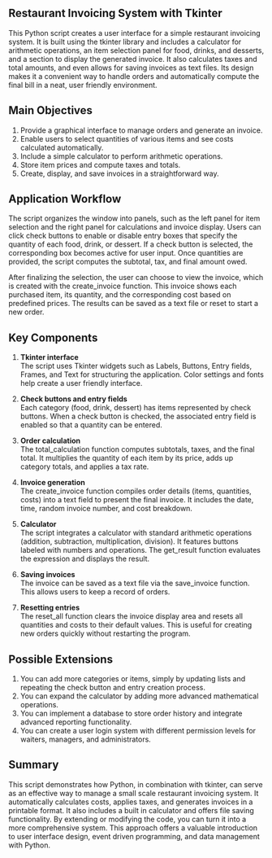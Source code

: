 ## Restaurant Invoicing System with Tkinter

This Python script creates a user interface for a simple restaurant invoicing system. It is built using the tkinter library and includes a calculator for arithmetic operations, an item selection panel for food, drinks, and desserts, and a section to display the generated invoice. It also calculates taxes and total amounts, and even allows for saving invoices as text files. Its design makes it a convenient way to handle orders and automatically compute the final bill in a neat, user friendly environment.

## Main Objectives

1) Provide a graphical interface to manage orders and generate an invoice.  
2) Enable users to select quantities of various items and see costs calculated automatically.  
3) Include a simple calculator to perform arithmetic operations.  
4) Store item prices and compute taxes and totals.  
5) Create, display, and save invoices in a straightforward way.

## Application Workflow

The script organizes the window into panels, such as the left panel for item selection and the right panel for calculations and invoice display. Users can click check buttons to enable or disable entry boxes that specify the quantity of each food, drink, or dessert. If a check button is selected, the corresponding box becomes active for user input. Once quantities are provided, the script computes the subtotal, tax, and final amount owed.

After finalizing the selection, the user can choose to view the invoice, which is created with the create_invoice function. This invoice shows each purchased item, its quantity, and the corresponding cost based on predefined prices. The results can be saved as a text file or reset to start a new order.

## Key Components

1) **Tkinter interface**  
   The script uses Tkinter widgets such as Labels, Buttons, Entry fields, Frames, and Text for structuring the application. Color settings and fonts help create a user friendly interface.  

2) **Check buttons and entry fields**  
   Each category (food, drink, dessert) has items represented by check buttons. When a check button is checked, the associated entry field is enabled so that a quantity can be entered.  

3) **Order calculation**  
   The total_calculation function computes subtotals, taxes, and the final total. It multiplies the quantity of each item by its price, adds up category totals, and applies a tax rate.  

4) **Invoice generation**  
   The create_invoice function compiles order details (items, quantities, costs) into a text field to present the final invoice. It includes the date, time, random invoice number, and cost breakdown.  

5) **Calculator**  
   The script integrates a calculator with standard arithmetic operations (addition, subtraction, multiplication, division). It features buttons labeled with numbers and operations. The get_result function evaluates the expression and displays the result.  

6) **Saving invoices**  
   The invoice can be saved as a text file via the save_invoice function. This allows users to keep a record of orders.  

7) **Resetting entries**  
   The reset_all function clears the invoice display area and resets all quantities and costs to their default values. This is useful for creating new orders quickly without restarting the program.

## Possible Extensions

1) You can add more categories or items, simply by updating lists and repeating the check button and entry creation process.  
2) You can expand the calculator by adding more advanced mathematical operations.  
3) You can implement a database to store order history and integrate advanced reporting functionality.  
4) You can create a user login system with different permission levels for waiters, managers, and administrators.  

## Summary

This script demonstrates how Python, in combination with tkinter, can serve as an effective way to manage a small scale restaurant invoicing system. It automatically calculates costs, applies taxes, and generates invoices in a printable format. It also includes a built in calculator and offers file saving functionality. By extending or modifying the code, you can turn it into a more comprehensive system. This approach offers a valuable introduction to user interface design, event driven programming, and data management with Python.
